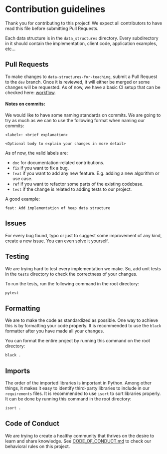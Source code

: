# Contribution guidelines

Thank you for contributing to this project! We expect all contributors to have read this file before submitting Pull Requests.

Each data structure is in the `data_structures` directory. Every subdirectory in it should contain the implementation, client code, application examples, etc...

## Pull Requests

To make changes to `data-structures-for-teaching`, submit a Pull Request to the `dev` branch. Once it is reviewed, it will either be merged or some changes will be requested. As of now, we have a basic CI setup that can be checked here: [workflow](https://github.com/albexl/data-structures-for-teaching/blob/dev/.github/workflows/check.yaml).

#### Notes on commits:

We would like to have some naming standards on commits. We are going to try as much as we can to use the following format when naming our commits:
```plain
<label>: <brief explanation>

<Optional body to explain your changes in more detail>
```

As of now, the valid labels are:
* ```doc``` for documentation-related contributions.
* ```fix``` if you want to fix a bug.
* ```feat``` if you want to add any new feature. E.g. adding a new algorithm or use case.
* ```ref``` if you want to refactor some parts of the existing codebase.
* ```test``` if the change is related to adding tests to our project.

A good example:
```plain
feat: Add implementation of heap data structure
``` 

## Issues

For every bug found, typo or just to suggest some improvement of any kind, create a new issue. You can even solve it yourself.

## Testing

We are trying hard to test every implementation we make. So, add unit tests in the `tests` directory to check the correctness of your changes.

To run the tests, run the following command in the root directory:

```bash
pytest
```

## Formatting

We are to make the code as standardized as possible. One way to achieve this is by formatting your code properly. It is recommended to use the `black` formatter after you have made all your changes.

You can format the entire project by running this command on the root directory:

```bash
black .
```

## Imports

The order of the imported libraries is important in Python. Among other things, it makes it easy to identify third-party libraries to include in our `requirements` files. It is recommended to use `isort` to sort libraries properly. It can be done by running this command in the root directory:

```bash
isort .
```

## Code of Conduct

We are trying to create a healthy community that thrives on the desire to learn and share knowledge. See [CODE_OF_CONDUCT.md](https://github.com/albexl/data-structures-for-teaching/blob/dev/CODE_OF_CONDUCT.md) to check our behavioral rules on this project.
